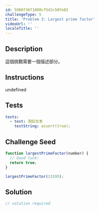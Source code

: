 ```yaml
---
id: 5900f36f1000cf542c50fe82
challengeType: 5
title: 'Problem 3: Largest prime factor'
videoUrl: ''
localeTitle: ''
---
```


## Description
<section id="description">

這個挑戰需要一個描述部分。
</section>

## Instructions
undefined

## Tests
<section id='tests'>

```yml
tests:
  - text: 測試文本
    testString: assert(true);

```

</section>

## Challenge Seed
<section id='challengeSeed'>

<div id='js-seed'>

```js
function largestPrimeFactor(number) {
  // Good luck!
  return true;
}

largestPrimeFactor(13195);

```

</div>



</section>

## Solution
<section id='solution'>

```js
// solution required
```
</section>
